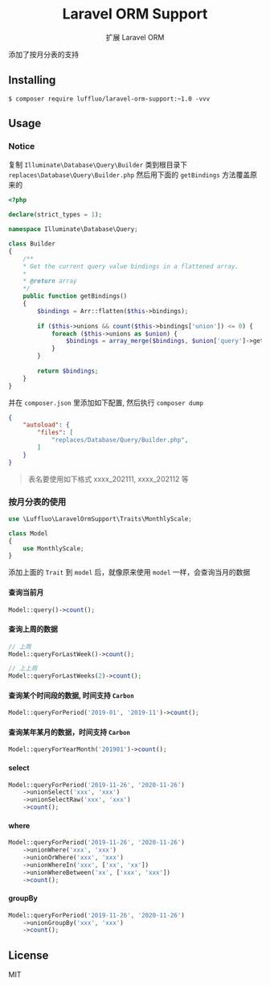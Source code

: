 <h1 align="center"> Laravel ORM Support </h1>

<p align="center"> 扩展 Laravel ORM</p>

添加了按月分表的支持

## Installing

```shell
$ composer require luffluo/laravel-orm-support:~1.0 -vvv
```

## Usage

### Notice
复制 `Illuminate\Database\Query\Builder` 类到根目录下 `replaces\Database\Query\Builder.php`
然后用下面的 `getBindings` 方法覆盖原来的

```php
<?php

declare(strict_types = 1);

namespace Illuminate\Database\Query;

class Builder
{
    /**
    * Get the current query value bindings in a flattened array.
    *
    * @return array
    */
    public function getBindings()
    {
        $bindings = Arr::flatten($this->bindings);
        
        if ($this->unions && count($this->bindings['union']) <= 0) {
            foreach ($this->unions as $union) {
                $bindings = array_merge($bindings, $union['query']->getBindings());
            }
        }
        
        return $bindings;
    }
}
```

并在 `composer.json` 里添加如下配置, 然后执行 `composer dump`

```json
{
    "autoload": {
        "files": [
            "replaces/Database/Query/Builder.php",
        ]
    }
}
```

> 表名要使用如下格式
> xxxx_202111, xxxx_202112 等

### 按月分表的使用
```php
use \Luffluo\LaravelOrmSupport\Traits\MonthlyScale;

class Model
{
    use MonthlyScale;
}
```

添加上面的 `Trait` 到 `model` 后，就像原来使用 `model` 一样，会查询当月的数据
#### 查询当前月
```php
Model::query()->count();
```

#### 查询上周的数据
```php
// 上周
Model::queryForLastWeek()->count();

// 上上周
Model::queryForLastWeeks(2)->count();
```

#### 查询某个时间段的数据, 时间支持 `Carbon`
```php
Model::queryForPeriod('2019-01', '2019-11')->count();
```

#### 查询某年某月的数据，时间支持 `Carbon`
```php
Model::queryForYearMonth('201901')->count();
```

#### select
```php
Model::queryForPeriod('2019-11-26', '2020-11-26')
    ->unionSelect('xxx', 'xxx')
    ->unionSelectRaw('xxx', 'xxx')
    ->count();
```

#### where
```php
Model::queryForPeriod('2019-11-26', '2020-11-26')
    ->unionWhere('xxx', 'xxx')
    ->unionOrWhere('xxx', 'xxx')
    ->unionWhereIn('xxx', ['xx', 'xx'])
    ->unionWhereBetween('xx', ['xxx', 'xxx'])
    ->count();
```

#### groupBy
```php
Model::queryForPeriod('2019-11-26', '2020-11-26')
    ->unionGroupBy('xxx', 'xxx')
    ->count();
```

## License

MIT